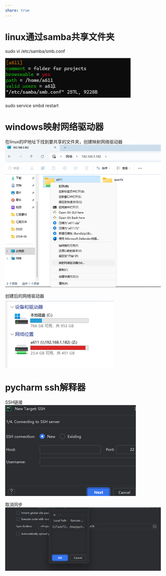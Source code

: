 ```yaml
---  
share: true  
---  
```

  
  
# linux通过samba共享文件夹  
  
sudo vi /etc/samba/smb.conf  
  
![](../assets/Pasted%20image%2020240603171216.png)  
  
sudo service smbd restart  
  
# windows映射网络驱动器  
  
在linux的IP地址下找到要共享的文件夹，创建映射网络驱动器  
![](../assets/Pasted%20image%2020240603143905.png)  
  
创建后的网络驱动器  
![](../assets/Pasted%20image%2020240603144209.png)  
  
  
# pycharm ssh解释器  
  
SSH链接  
![](../assets/Pasted%20image%2020240603161241.png)  
  
取消同步  
![](../assets/Pasted%20image%2020240603161352.png)